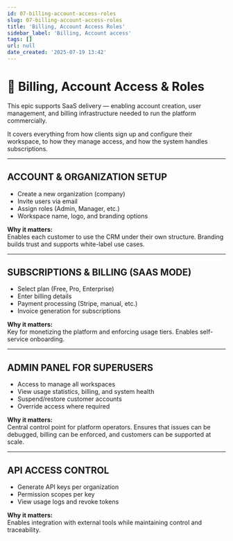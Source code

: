 ```yaml
---
id: 07-billing-account-access-roles
slug: 07-billing-account-access-roles
title: 'Billing, Account Access Roles'
sidebar_label: 'Billing, Account access'
tags: []
url: null
date_created: '2025-07-19 13:42'
---
```

# 🧾 Billing, Account Access & Roles

This epic supports SaaS delivery — enabling account creation, user management, and billing infrastructure needed to run the platform commercially.

It covers everything from how clients sign up and configure their workspace, to how they manage access, and how the system handles subscriptions.

---
## ACCOUNT & ORGANIZATION SETUP

- Create a new organization (company)
- Invite users via email
- Assign roles (Admin, Manager, etc.)
- Workspace name, logo, and branding options

**Why it matters:**  
Enables each customer to use the CRM under their own structure. Branding builds trust and supports white-label use cases.

---
## SUBSCRIPTIONS & BILLING (SAAS MODE)

- Select plan (Free, Pro, Enterprise)
- Enter billing details
- Payment processing (Stripe, manual, etc.)
- Invoice generation for subscriptions

**Why it matters:**  
Key for monetizing the platform and enforcing usage tiers. Enables self-service onboarding.

---
## ADMIN PANEL FOR SUPERUSERS

- Access to manage all workspaces
- View usage statistics, billing, and system health
- Suspend/restore customer accounts
- Override access where required

**Why it matters:**  
Central control point for platform operators. Ensures that issues can be debugged, billing can be enforced, and customers can be supported at scale.

---
## API ACCESS CONTROL

- Generate API keys per organization
- Permission scopes per key
- View usage logs and revoke tokens

**Why it matters:**  
Enables integration with external tools while maintaining control and traceability.
